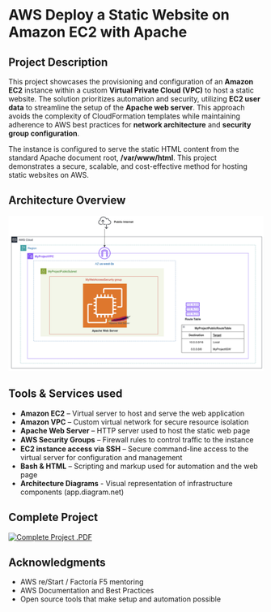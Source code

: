 # AWS Deploy a Static Website on Amazon EC2 with Apache #

## Project Description

This project showcases the provisioning and configuration of an **Amazon EC2** instance within a custom **Virtual Private Cloud (VPC)** to host a static website. The solution prioritizes automation and security, utilizing **EC2 user data** to streamline the setup of the **Apache web server**. This approach avoids the complexity of CloudFormation templates while maintaining adherence to AWS best practices for **network architecture** and **security group configuration**. 

The instance is configured to serve the static HTML content from the standard Apache document root, **/var/www/html**. This project demonstrates a secure, scalable, and cost-effective method for hosting static websites on AWS.

## Architecture Overview

![Architecture Overview](images/AWS_architecture.png)

## Tools & Services used

* **Amazon EC2** – Virtual server to host and serve the web application
* **Amazon VPC** – Custom virtual network for secure resource isolation
* **Apache Web Server** – HTTP server used to host the static web page
* **AWS Security Groups** – Firewall rules to control traﬃc to the instance
* **EC2 instance access via SSH** – Secure command-line access to the virtual server for configuration and management
* **Bash & HTML** – Scripting and markup used for automation and the web page
* **Architecture Diagrams** - Visual representation of infrastructure components
(app.diagram.net)

## Complete Project

[![Complete Project .PDF](https://img.shields.io/badge/-Complete%20Project%20.PDF-FF9900?style=for-the-badge&logo=amazon-aws&logoColor=orange)](https://github.com/juleannynavas/AWS-static-website-amazon-ec2-with-apache/blob/main/AWS%20Static%20Web%20Page%20-%20EC2%20-%20Apache.pdf)

## Acknowledgments

- AWS re/Start / Factoría F5 mentoring
- AWS Documentation and Best Practices
- Open source tools that make setup and automation possible

